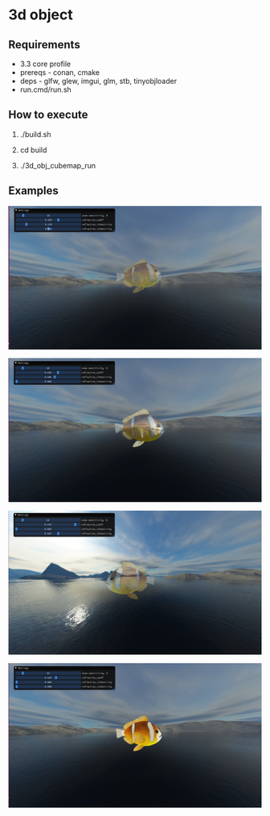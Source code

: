 # 3d object


## Requirements

- 3.3 core profile
- prereqs - conan, cmake
- deps - glfw, glew, imgui, glm, stb, tinyobjloader
- run.cmd/run.sh

## How to execute

1. ./build.sh

2. cd build

3. ./3d_obj_cubemap_run

## Examples

![1](./examples/1.png)

![2](./examples/2.png)

![3](./examples/3.png)

![4](./examples/4.png)


